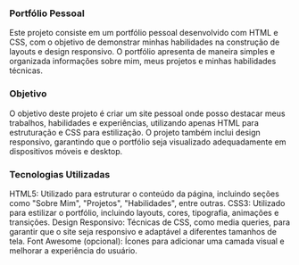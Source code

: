 ### Portfólio Pessoal
Este projeto consiste em um portfólio pessoal desenvolvido com HTML e CSS, com o objetivo de demonstrar minhas habilidades na construção de layouts e design responsivo. O portfólio apresenta de maneira simples e organizada informações sobre mim, meus projetos e minhas habilidades técnicas.

### Objetivo
O objetivo deste projeto é criar um site pessoal onde posso destacar meus trabalhos, habilidades e experiências, utilizando apenas HTML para estruturação e CSS para estilização. O projeto também inclui design responsivo, garantindo que o portfólio seja visualizado adequadamente em dispositivos móveis e desktop.

### Tecnologias Utilizadas
HTML5: Utilizado para estruturar o conteúdo da página, incluindo seções como "Sobre Mim", "Projetos", "Habilidades", entre outras.
CSS3: Utilizado para estilizar o portfólio, incluindo layouts, cores, tipografia, animações e transições.
Design Responsivo: Técnicas de CSS, como media queries, para garantir que o site seja responsivo e adaptável a diferentes tamanhos de tela.
Font Awesome (opcional): Ícones para adicionar uma camada visual e melhorar a experiência do usuário.
